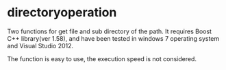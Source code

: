 # directoryoperation

Two functions for get file and sub directory of the path. It requires Boost C++ library(ver 1.58), and have been tested in windows 7 operating system and Visual Studio 2012. 

The function is easy to use, the execution speed is not considered. 
